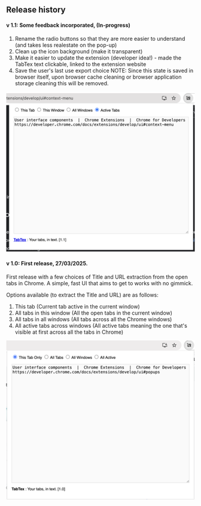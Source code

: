 ## Release history
#### v 1.1: Some feedback incorporated, (In-progress)
1) Rename the radio buttons so that they are more easier to understand (and takes less realestate on the pop-up)
2) Clean up the icon background (make it transparent)
3) Make it easier to update the extension (developer idea!) - made the TabTex text clickable, linked to the extension website
4) Save the user's last use export choice 
NOTE: Since this state is saved in browser itself, upon browser cache cleaning or browser application storage cleaning this will be removed.

![|500](resources/Pasted%20image%2020250327231243.png)

#### v 1.0: First release, 27/03/2025.
First release with a few choices of Title and URL extraction from the open tabs in Chrome. A simple, fast UI that aims to get to works with no gimmick.

Options available (to extract the Title and URL) are as follows:
1) This tab (Current tab active in the current window)
2) All tabs in this window (All the open tabs in the current window)
3) All tabs in all windows (All tabs across all the Chrome windows)
4) All active tabs across windows (All active tabs meaning the one that's visible at first across all the tabs in Chrome)

![|500](resources/release_v_1.0.png)


